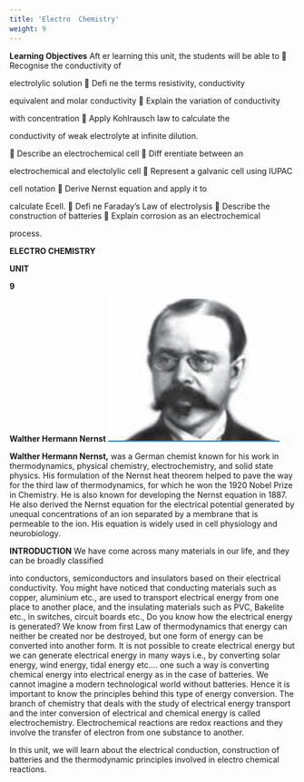 ```yaml
---
title: 'Electro  Chemistry'
weight: 9
---
```




**Learning Objectives** Aft er learning this unit, the students will be able to  Recognise the conductivity of

electrolylic solution  Defi ne the terms resistivity, conductivity

equivalent and molar conductivity  Explain the variation of conductivity

with concentration  Apply Kohlrausch law to calculate the

conductivity of weak electrolyte at infinite dilution.

 Describe an electrochemical cell  Diff erentiate between an

electrochemical and electolylic cell  Represent a galvanic cell using IUPAC

cell notation  Derive Nernst equation and apply it to

calculate Ecell.  Defi ne Faraday’s Law of electrolysis  Describe the construction of batteries  Explain corrosion as an electrochemical

process.

**ELECTRO CHEMISTRY**

**UNIT**

**9**

**Walther Hermann Nernst**
![Alt text](<Screenshot 1.png>)


**Walther Hermann Nernst,** was a German chemist known for his work in thermodynamics, physical chemistry, electrochemistry, and solid state physics. His formulation of the Nernst heat theorem helped to pave the way for the third law of thermodynamics, for which he won the 1920 Nobel Prize in Chemistry. He is also known for developing the Nernst equation in 1887. He also derived the Nernst equation for the electrical potential generated by unequal concentrations of an ion separated by a membrane that is permeable to the ion. His equation is widely used in cell physiology and neurobiology.


**INTRODUCTION** We have come across many materials in our life, and they can be broadly classified

into conductors, semiconductors and insulators based on their electrical conductivity. You might have noticed that conducting materials such as copper, aluminium etc., are used to transport electrical energy from one place to another place, and the insulating materials such as PVC, Bakelite etc., in switches, circuit boards etc., Do you know how the electrical energy is generated? We know from first Law of thermodynamics that energy can neither be created nor be destroyed, but one form of energy can be converted into another form. It is not possible to create electrical energy but we can generate electrical energy in many ways i.e., by converting solar energy, wind energy, tidal energy etc.... one such a way is converting chemical energy into electrical energy as in the case of batteries. We cannot imagine a modern technological world without batteries. Hence it is important to know the principles behind this type of energy conversion. The branch of chemistry that deals with the study of electrical energy transport and the inter conversion of electrical and chemical energy is called electrochemistry. Electrochemical reactions are redox reactions and they involve the transfer of electron from one substance to another.

In this unit, we will learn about the electrical conduction, construction of batteries and the thermodynamic principles involved in electro chemical reactions.





